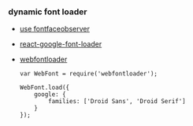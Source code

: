 ### dynamic font loader

-   [use fontfaceobserver](https://github.com/vercel/next.js/issues/512#issuecomment-322026199)

-   [react-google-font-loader](https://github.com/jakewtaylor/react-google-font-loader)

-   [webfontloader](https://github.com/typekit/webfontloader)

    ```
    var WebFont = require('webfontloader');

    WebFont.load({
        google: {
            families: ['Droid Sans', 'Droid Serif']
        }
    });
    ```
